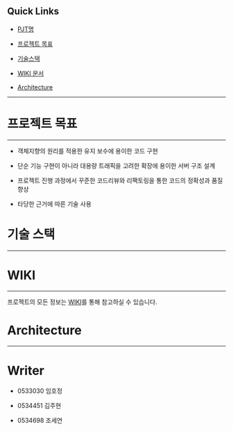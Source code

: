 ## Quick Links 



- [PJT명](#프로젝트명) 

- [프로젝트 목표](#프로젝트-목표)

- [기술스택](#기술-스택)

- [WIKI 문서](#wiki)

- [Architecture](#architecture)





------







# 프로젝트 목표



------



- 객체지향의 원리를 적용한 유지 보수에 용이한 코드 구현

- 단순 기능 구현이 아니라 대용량 트래픽을 고려한 확장에 용이한 서버 구조 설계

- 프로젝트 진행 과정에서 꾸준한 코드리뷰와 리팩토링을 통한 코드의 정확성과 품질 향상

- 타당한 근거에 따른 기술 사용





# 기술 스택



------







# WIKI



------



프로젝트의 모든 정보는 [WIKI](https://lab.ssafy.com/s05-bigdata-dist/S05P21B103/-/wikis/Home)를 통해 참고하실 수 있습니다.



# Architecture



---

# Writer

- 0533030 임호정
- 0534451 김주현

- 0534698 조세연
